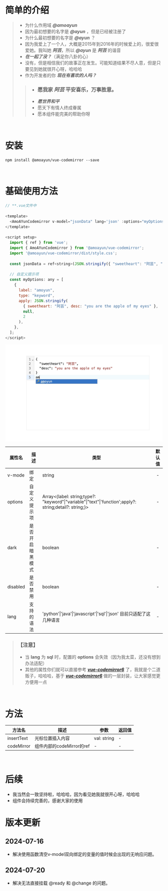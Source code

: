 # 简单的介绍

> - 为什么作用域 ***@amoayun***  
> - 因为最初想要的名字是 ***@ayun*** ，但是已经被注册了
> - 为什么最初想要的名字是 ***@ayun*** ？
> - 因为我爱上了一个人，大概是2015年到2016年的时候爱上的，很爱很爱她。我叫她 ***阿芸***，所以 ***@ayun*** 是 ***阿芸*** 的谐音
> - ***在一起了没？***（满足你八卦的心）
> - 没有，但是相信我们的故事正在发生。可能知道结果不尽人意，但是只要见到她就很开心呀，哈哈哈
> - 作为开发者的你 ***现在有喜欢的人吗？***  
>> - ### 愿我家 ***阿芸*** 平安喜乐，万事胜意。
>> - ___愿世界和平___
>> - 愿天下有情人终成眷属
>> - 愿本组件能完美的帮助你呀
  
  <br/>

# 安装

```shell
npm install @amoayun/vue-codemirror --save
```

<br/>

# 基础使用方法

```javascript
// **.vue文件中

<template>
  <AmoAYunCodemirror v-model="jsonData" lang='json' :options="myOptions"/>
</template>

<script setup>
  import { ref } from 'vue';
  import { AmoAYunCodemirror } from '@amoayun/vue-codemirror';
  import '@amoayun/vue-codemirror/dist/style.css';

  const jsonData = ref<string>(JSON.stringify({ "sweetheart": "阿芸", "desc": "you are the apple of my eyes" }, null, 2));

  // 自定义提示项
  const myOptions: any = [
    {
      label: "amoyun",
      type: "keyword",
      apply: JSON.stringify(
        { sweetheart: "阿芸", desc: "you are the apple of my eyes" },
        null,
        2
      ),
    },
  ];
</script>
```

![图片](dist/picture_1.jpg)  

| 属性名   | 描述             | 类型                                                                                                    | 默认值 |
| -------- | ---------------- | ------------------------------------------------------------------------------------------------------- | :----: |
| v-mode   | 绑定             | string                                                                                                  |   -    |
| options  | 自定义提示项     | Array<{label: string;type?: "keyword"\|"variable"\|"text"\|'function';apply?: string;detail?: string;}> |   -    |
| dark     | 是否开启暗黑模式 | boolean                                                                                                 |   -    |
| disabled | 是否禁用         | boolean                                                                                                 |   -    |
| lang     | 支持的语法       | 'python'\|'java'\|'javascript'\|'sql'\|'json' 目前只适配了这几种语言                                    |   -    |


> ### 【注意】
> - 当 __lang__ 为 __sql__ 时，配置的 __options__ 会失效（因为我太菜，还没有想到办法适配）
> - 其他的属性你们就可以直接参考 ___[vue-codemirror6](https://github.com/logue/vue-codemirror6)___ 了，我就是个二道贩子，哈哈哈，基于 ___[vue-codemirror6](https://github.com/logue/vue-codemirror6)___  做的一层封装，让大家感觉更方便用一点

<br/>

# 方法

| 方法名     | 描述                      | 参数        | 返回值 |
| ---------- | ------------------------- | ----------- | ------ |
| insertText | 光标位置插入内容          | val: string | -      |
| codeMirror | 组件内部的codeMirror的ref | -           | -      |

<br/>

# 后续
- 我当然会一致坚持啦，哈哈哈，因为看见她我就很开心呀，哈哈哈
- 组件会持续完善的，感谢大家的使用

# 版本更新
## 2024-07-16
- 解决使用函数清空v-model双向绑定的变量的值时候会出现的无响应问题。

## 2024-07-20
- 解决无法直接挂载 @ready 和 @change 的问题。